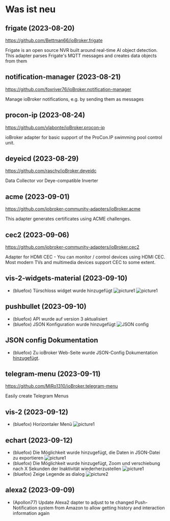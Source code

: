 # Was ist neu

## frigate (2023-08-20)
https://github.com/Bettman66/ioBroker.frigate

Frigate is an open source NVR built around real-time AI object detection. This adapter parses Frigate's MQTT messages and creates data objects from them

## notification-manager (2023-08-21)
https://github.com/foxriver76/ioBroker.notification-manager

Manage ioBroker notifications, e.g. by sending them as messages

## procon-ip (2023-08-24)
https://github.com/ylabonte/ioBroker.procon-ip

ioBroker adapter for basic support of the ProCon.IP swimming pool control unit. 

## deyeicd (2023-08-29)
https://github.com/raschy/ioBroker.deyeidc

Data Collector vor Deye-compatible Inverter

## acme (2023-09-01)
https://github.com/iobroker-community-adapters/ioBroker.acme

This adapter generates certificates using ACME challenges.

## cec2 (2023-09-06)
https://github.com/iobroker-community-adapters/ioBroker.cec2

Adapter for HDMI CEC - You can monitor / control devices using HDMI CEC. Most modern TVs and multimedia devices support CEC to some extent.

## vis-2-widgets-material (2023-09-10)
* (bluefox) Türschloss widget wurde hinzugefügt
    ![picture1](media/2023_09_10_vis-2-widgets-material-lock-1.png)
    ![picture1](media/2023_09_10_vis-2-widgets-material-lock-2.png)

## pushbullet (2023-09-10)
* (bluefox) API wurde auf version 3 aktualisiert
* (bluefox) JSON Konfiguration wurde hinzugefügt
 ![JSON config](media/2023_09_10_pushbullet.png)

## JSON config Dokumentation
* (bluefox) Zu ioBroker Web-Seite wurde JSON-Config Dokumentation [hinzugefügt](https://www.iobroker.net/#en/documentation/dev/adapterjsonconfig.md). 

## telegram-menu (2023-09-11)
https://github.com/MiRo1310/ioBroker.telegram-menu

Easily create Telegram Menus

## vis-2 (2023-09-12)
* (bluefox) Horizontaler Menü
    ![picture1](media/2023_09_12_vis-2-menu.png)

## echart (2023-09-12)
* (bluefox) Die Möglichkeit wurde hinzugefügt, die Daten in JSON-Datei zu exportieren
    ![picture1](media/2023_09_12_echart-1.png)
* (bluefox) Die Möglichkeit wurde hinzugefügt, Zoom und verschiebung nach X Sekunden der Inaktivität wiederherzustellen
    ![picture1](media/2023_09_12_echart-2.png)
* (bluefox) Zeige Legende as dialog
  ![picture2](media/2023_09_13_echart-3.png)

## alexa2 (2023-09-09)
* (Apollon77) Update Alexa2 dapter to adjust to te changed Push-Notification system from Amazon to allow getting history and interaction information again
